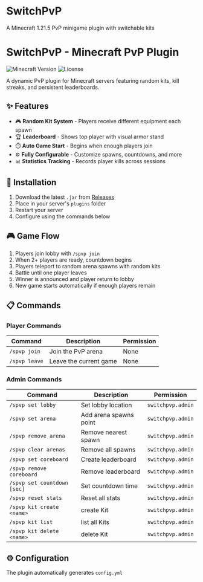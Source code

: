 # SwitchPvP
A Minecraft 1.21.5 PvP minigame plugin with switchable kits

# SwitchPvP - Minecraft PvP Plugin

![Minecraft Version](https://img.shields.io/badge/Minecraft-1.21.5%2B-blue)
![License]([https://img.shields.io/github/license/yourusername/SwitchPvP](https://img.shields.io/github/license/Pirat1345/SwitchPvP))

A dynamic PvP plugin for Minecraft servers featuring random kits, kill streaks, and persistent leaderboards.

## ✨ Features
- 🎮 **Random Kit System** - Players receive different equipment each spawn
- 🏆 **Leaderboard** - Shows top player with visual armor stand
- ⏱️ **Auto Game Start** - Begins when enough players join
- ⚙️ **Fully Configurable** - Customize spawns, countdowns, and more
- 📊 **Statistics Tracking** - Records player kills across sessions

## 🚀 Installation
1. Download the latest `.jar` from [Releases](https://github.com/Pirat1345/SwitchPvP/releases)
2. Place in your server's `plugins` folder
3. Restart your server
4. Configure using the commands below

## 🎮 Game Flow
1. Players join lobby with `/spvp join`
2. When 2+ players are ready, countdown begins
3. Players teleport to random arena spawns with random kits
4. Battle until one player leaves
5. Winner is announced and player return to lobby
6. New game starts automatically if enough players remain

## 📋 Commands

### Player Commands
| Command | Description | Permission |
|---------|-------------|------------|
| `/spvp join` | Join the PvP arena | None |
| `/spvp leave` | Leave the current game | None |

### Admin Commands
| Command | Description | Permission |
|---------|-------------|------------|
| `/spvp set lobby` | Set lobby location | `switchpvp.admin` |
| `/spvp set arena` | Add arena spawns point | `switchpvp.admin` |
| `/spvp remove arena` | Remove nearest spawn | `switchpvp.admin` |
| `/spvp clear arenas` | Remove all spawns | `switchpvp.admin` |
| `/spvp set coreboard` | Create leaderboard | `switchpvp.admin` |
| `/spvp remove coreboard` | Remove leaderboard | `switchpvp.admin` |
| `/spvp set countdown [sec]` | Set countdown time | `switchpvp.admin` |
| `/spvp reset stats` | Reset all stats | `switchpvp.admin` |
| `/spvp kit create <name>` | create Kit | `switchpvp.admin` |
| `/spvp kit list` | list all Kits | `switchpvp.admin` |
| `/spvp kit delete <name>` | delete Kit | `switchpvp.admin` |

## ⚙️ Configuration
The plugin automatically generates `config.yml`
